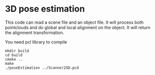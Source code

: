 # 3D pose estimation
This code can read a scene file and an object file. It will process both pointclouds and do global and local alignment on the object. It will return the alignment transformation.

You need pcl library to compile

```
mkdir build
cd build
cmake ..
make
./poseEstimation ../Scanner25D.pcd
```